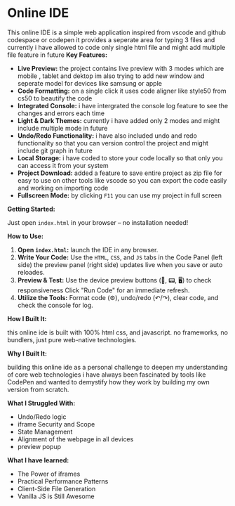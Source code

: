 # Online IDE

This online IDE is a simple web application inspired from vscode and github codespace or codepen it provides a seperate area for typing 3 files and currently i have allowed to code only single html file and might add multiple file feature in future
**Key Features:**

* **Live Preview:** the project contains live preview with 3 modes which are mobile , tablet and dektop im also trying to add new window and seperate model for devices like samsung or apple
* **Code Formatting:** on a single click it uses code aligner like style50 from cs50 to beautify the code
* **Integrated Console:** i have intergrated the console log feature to see the changes and errors each time
* **Light & Dark Themes:** currently i have added only 2 modes and might include multiple mode in future
* **Undo/Redo Functionality:** i have also included undo and redo functionality so that you can version control the project and might include git graph in future
* **Local Storage:** i have coded to store your code locally so that only you can access it from your system
* **Project Download:** added a feature to save entire project as zip file for easy to use on other tools like vscode so you can export the code easily and working on importing code
* **Fullscreen Mode:** by clicking `F11` you can use my project in full screen

**Getting Started:**

Just open `index.html` in your browser – no installation needed!


**How to Use:**

1. **Open `index.html`:** launch the IDE in any browser.
2. **Write Your Code:** Use the `HTML`, `CSS`, and `JS` tabs in the Code Panel (left side) the preview panel (right side) updates live when you save or auto reloades.
3. **Preview & Test:** Use the device preview buttons (📱, 📟, 🖥️) to check responsiveness Click "Run Code" for an immediate refresh.
4. **Utilize the Tools:**  Format code (⚙️), undo/redo (↶/↷), clear code, and check the console for log.


**How I Built It:**

this online ide is built with 100% html css, and javascript. no frameworks, no bundlers, just pure web-native technologies.

**Why I Built It:**

building this online ide as a personal challenge to deepen my understanding of core web technologies i have always been fascinated by tools like CodePen and wanted to demystify how they work by building my own version from scratch.

**What I Struggled With:**

* Undo/Redo logic
* iframe Security and Scope
* State Management
* Alignment of the webpage in all devices
* preview popup

**What I have learned:**

* The Power of iframes
* Practical Performance Patterns
* Client-Side File Generation
* Vanilla JS is Still Awesome

